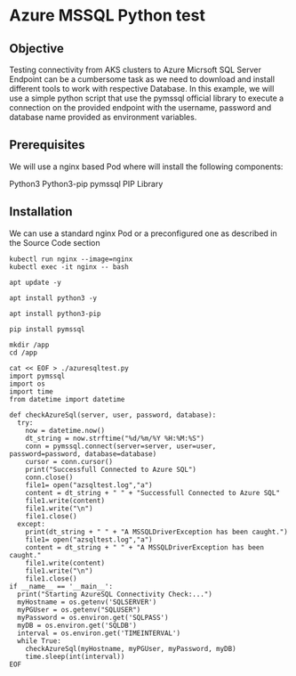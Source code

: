 # Azure MSSQL Python test

## Objective 

Testing connectivity from AKS clusters to Azure Micrsoft SQL Server Endpoint can be a cumbersome task as we need to download and install different tools to work with respective Database. In this example, we will use a simple python script that use the pymssql official library to execute a connection on the provided endpoint with the username, password and database name provided as environment variables.

## Prerequisites

We will use a nginx based Pod where will install the following components:

Python3
Python3-pip
pymssql PIP Library

## Installation

We can use a standard nginx Pod or a preconfigured one as described in the Source Code section
```
kubectl run nginx --image=nginx
kubectl exec -it nginx -- bash

apt update -y

apt install python3 -y

apt install python3-pip

pip install pymssql

mkdir /app
cd /app

cat << EOF > ./azuresqltest.py
import pymssql
import os
import time
from datetime import datetime

def checkAzureSql(server, user, password, database):
  try:
    now = datetime.now()
    dt_string = now.strftime("%d/%m/%Y %H:%M:%S")
    conn = pymssql.connect(server=server, user=user, password=password, database=database)
    cursor = conn.cursor()
    print("Successfull Connected to Azure SQL")
    conn.close()
    file1= open("azsqltest.log","a")
    content = dt_string + " " + "Successfull Connected to Azure SQL"
    file1.write(content)
    file1.write("\n")
    file1.close()
  except:
    print(dt_string + " " + "A MSSQLDriverException has been caught.")
    file1= open("azsqltest.log","a")
    content = dt_string + " " + "A MSSQLDriverException has been caught."
    file1.write(content)
    file1.write("\n")
    file1.close()
if __name__ == '__main__':
  print("Starting AzureSQL Connectivity Check:...")
  myHostname = os.getenv('SQLSERVER')
  myPGUser = os.getenv("SQLUSER")
  myPassword = os.environ.get('SQLPASS')
  myDB = os.environ.get('SQLDB')
  interval = os.environ.get('TIMEINTERVAL')
  while True:
    checkAzureSql(myHostname, myPGUser, myPassword, myDB)
    time.sleep(int(interval))
EOF
```
